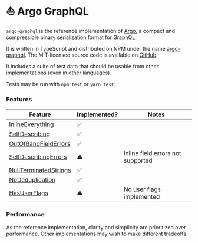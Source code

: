 # ⛵ Argo GraphQL

`argo-graphql` is the reference implementation of [Argo](https://msolomon.github.io/argo/),
a compact and compressible binary serialization format for [GraphQL](https://graphql.org/).

It is written in TypeScript and distributed on NPM under the name
[argo-graphql](https://www.npmjs.com/package/argo-graphql).
The MIT-licensed source code is available on [GitHub](https://github.com/msolomon/argo/).

It includes a suite of test data that should be usable from other implementations (even in other languages).

Tests may be run with `npm test` or `yarn test`.


### Features

| Feature | Implemented? | Notes |
|---|---|---|
| [InlineEverything](https://msolomon.github.io/argo/spec#inlineeverything)           | ✅ | |
| [SelfDescribing](https://msolomon.github.io/argo/spec#selfdescribing)               | ✅ | |
| [OutOfBandFieldErrors](https://msolomon.github.io/argo/spec#outofbandfielderrors)   | ✅ | |
| [SelfDescribingErrors](https://msolomon.github.io/argo/spec#selfdescribingerrors)   | ⚠️ | Inline field errors not supported |
| [NullTerminatedStrings](https://msolomon.github.io/argo/spec#nullterminatedstrings) | ✅ | |
| [NoDeduplication](https://msolomon.github.io/argo/spec#nodeduplication)             | ✅ | |
| [HasUserFlags](https://msolomon.github.io/argo/spec#hasuserflags)                   | ⚠️ | No user flags implemented |

### Performance

As the reference implementation, clarity and simplicity are prioritized over performance.
Other implementations may wish to make different tradeoffs.
